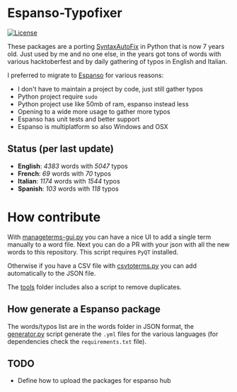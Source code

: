 # Espanso-Typofixer
[![License](https://img.shields.io/badge/License-GPL%20v3-blue.svg)](http://www.gnu.org/licenses/gpl-3.0)   

These packages are a porting [SyntaxAutoFix](https://github.com/Mte90/SyntaxAutoFix) in Python that is now 7 years old.
Just used by me and no one else, in the years got tons of words with various hacktoberfest and by daily gathering of typos in English and Italian.

I preferred to migrate to [Espanso](https://espanso.org) for various reasons:

* I don't have to maintain a project by code, just still gather typos
* Python project require `sudo`
* Python project use like 50mb of ram, espanso instead less
* Opening to a wide more usage to gather more typos
* Espanso has unit tests and better support
* Espanso is multiplatform so also Windows and OSX

## Status (per last update)

* **English**: *<!--en-words-->4383<!--en-words-end-->* words with *<!--en-typos-->5047<!--en-typos-end-->*  typos
* **French**: *<!--fr-words-->69<!--fr-words-end-->* words with *<!--fr-typos-->70<!--fr-typos-end-->* typos
* **Italian**: *<!--it-words-->1174<!--it-words-end-->* words with *<!--it-typos-->1544<!--it-typos-end-->* typos
* **Spanish**: *<!--es-words-->103<!--es-words-end-->* words with *<!--es-typos-->118<!--es-typos-end-->* typos

# How contribute

With [manageterms-gui.py](https://github.com/Mte90/espanso-typofixer/blob/master/tools/manageterms-gui.py) you can have a nice UI to add a single term manually to a word file. Next you can do a PR with your json with all the new words to this repository. This script requires `PyQT` installed.

Otherwise if you have a CSV file with [csvtoterms.py](https://github.com/Mte90/espanso-typofixer/blob/master/tools/csvtoterms.py) you can add automatically to the JSON file.

The [tools](https://github.com/Mte90/espanso-typofixer/tree/master/tools) folder includes also a script to remove duplicates.

## How generate a Espanso package

The words/typos list are in the words folder in JSON format, the [generator.py](https://github.com/Mte90/espanso-typofixer/blob/master/generator.py) script generate the `.yml` files for the various languages (for dependencies check the `requirements.txt` file).

## TODO

* Define how to upload the packages for espanso hub
